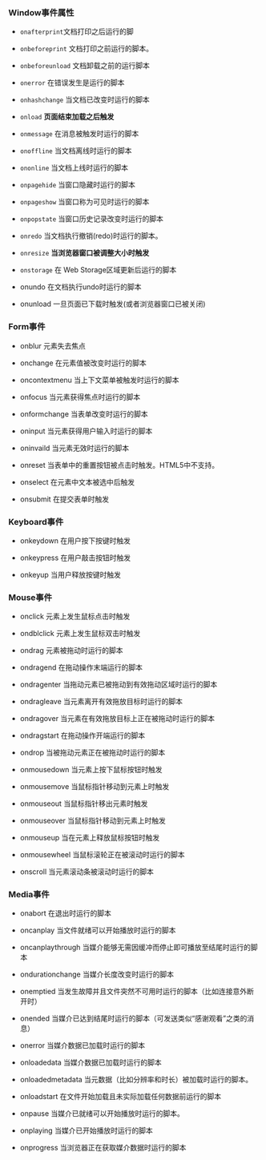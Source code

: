 ### Window事件属性
- `onafterprint`文档打印之后运行的脚

- `onbeforeprint`
文档打印之前运行的脚本。

- `onbeforeunload`
文档卸载之前的运行脚本

- `onerror`
在错误发生是运行的脚本

- `onhashchange`
当文档已改变时运行的脚本

- `onload`
**页面结束加载之后触发**

- `onmessage`
在消息被触发时运行的脚本
- `onoffline`
当文档离线时运行的脚本

- `ononline`
当文档上线时运行的脚本

- `onpagehide`
当窗口隐藏时运行的脚本

- `onpageshow`
当窗口称为可见时运行的脚本

- `onpopstate`
当窗口历史记录改变时运行的脚本

- `onredo`
当文档执行撤销(redo)时运行的脚本。
- `onresize`
**当浏览器窗口被调整大小时触发**
- `onstorage`
在 Web Storage区域更新后运行的脚本
- onundo
在文档执行undo时运行的脚本
- onunload
一旦页面已下载时触发(或者浏览器窗口已被关闭)

### Form事件
- onblur
元素失去焦点

- onchange
在元素值被改变时运行的脚本

- oncontextmenu
当上下文菜单被触发时运行的脚本

- onfocus
当元素获得焦点时运行的脚本

- onformchange
当表单改变时运行的脚本

- oninput
当元素获得用户输入时运行的脚本

- oninvaild
当元素无效时运行的脚本

- onreset
当表单中的重置按钮被点击时触发。HTML5中不支持。

- onselect
在元素中文本被选中后触发

- onsubmit
在提交表单时触发

### Keyboard事件
- onkeydown
在用户按下按键时触发

- onkeypress
在用户敲击按钮时触发

- onkeyup
当用户释放按键时触发


### Mouse事件
- onclick 
元素上发生鼠标点击时触发

- ondblclick
元素上发生鼠标双击时触发

- ondrag
元素被拖动时运行的脚本

- ondragend
在拖动操作末端运行的脚本

- ondragenter
当拖动元素已被拖动到有效拖动区域时运行的脚本

- ondragleave
当元素离开有效拖放目标时运行的脚本

- ondragover
当元素在有效拖放目标上正在被拖动时运行的脚本

- ondragstart
在拖动操作开端运行的脚本

- ondrop
当被拖动元素正在被拖动时运行的脚本

- onmousedown
当元素上按下鼠标按钮时触发

- onmousemove
当鼠标指针移动到元素上时触发

- onmouseout
当鼠标指针移出元素时触发

- onmouseover
当鼠标指针移动到元素上时触发

- onmouseup
当在元素上释放鼠标按钮时触发

- onmousewheel
当鼠标滚轮正在被滚动时运行的脚本

- onscroll
当元素滚动条被滚动时运行的脚本


### Media事件
- onabort
在退出时运行的脚本

- oncanplay
当文件就绪可以开始播放时运行的脚本

- oncanplaythrough
当媒介能够无需因缓冲而停止即可播放至结尾时运行的脚本

- ondurationchange 当媒介长度改变时运行的脚本

- onemptied
当发生故障并且文件突然不可用时运行的脚本（比如连接意外断开时）

- onended
当媒介已达到结尾时运行的脚本（可发送类似“感谢观看”之类的消息）

- onerror
当媒介数据已加载时运行的脚本

- onloadedata
当媒介数据已加载时运行的脚本

- onloadedmetadata
当元数据（比如分辨率和时长）被加载时运行的脚本。

- onloadstart
在文件开始加载且未实际加载任何数据前运行的脚本

- onpause
当媒介已就绪可以开始播放时运行的脚本。

- onplaying
当媒介已开始播放时运行的脚本

- onprogress
当浏览器正在获取媒介数据时运行的脚本



